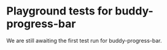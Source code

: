 # Playground tests for buddy-progress-bar
We are still awaiting the first test run for buddy-progress-bar.
